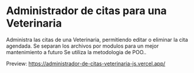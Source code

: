# Administrador de citas para una Veterinaria

Administra las citas de una Veterinaria, permitiendo editar o eliminar la cita agendada.
Se separan los archivos por modulos para un mejor mantenimiento a futuro
Se utiliza la metodologia de POO..

Preview: https://administrador-de-citas-veterinaria-js.vercel.app/
